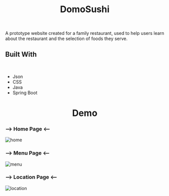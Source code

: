 
<h1 align="center"> DomoSushi </h1>
<br/>

<p> A prototype website created for a family restaurant, used to help users learn about the restaurant and the selection of foods they serve.<p/>

<h2> Built With </h2>
<br/>
  
- Json
- CSS
- Java
- Spring Boot

<h1 align="center"> Demo </h1>
<h3> --> Home Page <-- </h3>

  ![home](https://user-images.githubusercontent.com/97468788/172720028-8907b08e-e79f-40c2-8be4-9022503b81f0.png)

<h3> --> Menu Page <-- </h3>
  
  ![menu](https://user-images.githubusercontent.com/97468788/172720046-f2112e72-826c-41f6-a6c2-6e1babe8cf67.png)

<h3> --> Location Page <-- </h3>

  ![location](https://user-images.githubusercontent.com/97468788/172720040-ada00493-1c61-415d-bab5-e49c1ef2e729.png)

